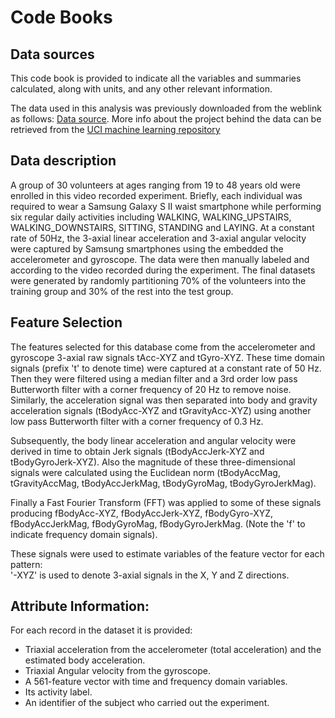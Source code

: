# Code Books
## Data sources
This code book is provided to  indicate all the variables and summaries calculated, along with units, and any other relevant information.

The data used in this analysis was previously downloaded from the weblink as follows: [Data source][1]. More info about the project behind the data can be retrieved from the [UCI machine learning repository][2]

## Data description
A group of 30 volunteers at ages ranging from 19 to 48 years old were enrolled in this video recorded experiment. Briefly, each individual was required to wear a Samsung Galaxy S II waist smartphone while performing six regular daily activities including WALKING, WALKING_UPSTAIRS, WALKING_DOWNSTAIRS, SITTING, STANDING and LAYING. At a constant rate of 50Hz, the 3-axial linear acceleration and 3-axial angular velocity were captured by Samsung smartphones using the embedded the accelerometer and gyroscope. The data were then manually labeled and according to the video recorded during the experiment. The final datasets were generated by randomly partitioning 70% of the volunteers into the training group and 30% of the rest into the test group.

## Feature Selection
The features selected for this database come from the accelerometer and gyroscope 3-axial raw signals tAcc-XYZ and tGyro-XYZ. These time domain signals (prefix 't' to denote time) were captured at a constant rate of 50 Hz. Then they were filtered using a median filter and a 3rd order low pass Butterworth filter with a corner frequency of 20 Hz to remove noise. Similarly, the acceleration signal was then separated into body and gravity acceleration signals (tBodyAcc-XYZ and tGravityAcc-XYZ) using another low pass Butterworth filter with a corner frequency of 0.3 Hz. 

Subsequently, the body linear acceleration and angular velocity were derived in time to obtain Jerk signals (tBodyAccJerk-XYZ and tBodyGyroJerk-XYZ). Also the magnitude of these three-dimensional signals were calculated using the Euclidean norm (tBodyAccMag, tGravityAccMag, tBodyAccJerkMag, tBodyGyroMag, tBodyGyroJerkMag). 

Finally a Fast Fourier Transform (FFT) was applied to some of these signals producing fBodyAcc-XYZ, fBodyAccJerk-XYZ, fBodyGyro-XYZ, fBodyAccJerkMag, fBodyGyroMag, fBodyGyroJerkMag. (Note the 'f' to indicate frequency domain signals). 

These signals were used to estimate variables of the feature vector for each pattern:  
'-XYZ' is used to denote 3-axial signals in the X, Y and Z directions.

## Attribute Information:
For each record in the dataset it is provided: 

- Triaxial acceleration from the accelerometer (total acceleration) and the estimated body acceleration. 
- Triaxial Angular velocity from the gyroscope. 
- A 561-feature vector with time and frequency domain variables. 
- Its activity label. 
- An identifier of the subject who carried out the experiment.


[1]:	https://d396qusza40orc.cloudfront.net/getdata%2Fprojectfiles%2FUCI%20HAR%20Dataset.zip "Smart phone dataset"
[2]:	http://archive.ics.uci.edu/ml/datasets/Human+Activity+Recognition+Using+Smartphones "UCI machine learning repository"
